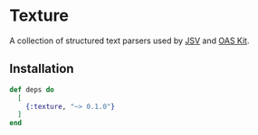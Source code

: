 # Texture

A collection of structured text parsers used by [JSV](https://github.com/lud/jsv) and [OAS Kit](https://github.com/lud/oaskit).

## Installation

```elixir
def deps do
  [
    {:texture, "~> 0.1.0"}
  ]
end
```


